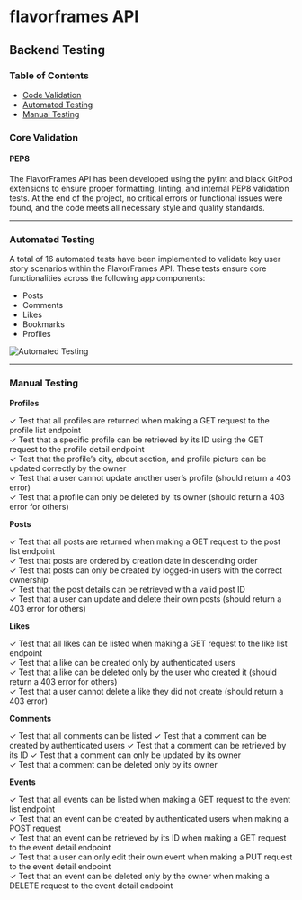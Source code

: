 # flavorframes API 

## Backend Testing

### Table of Contents 
  - [Code Validation](#code-validation)
  - [Automated Testing](#automated-testing)
  - [Manual Testing](#manual-testing)

### Core Validation

#### PEP8

The FlavorFrames API has been developed using the pylint and black GitPod extensions to ensure proper formatting, linting, 
and internal PEP8 validation tests. 
At the end of the project, no critical errors or functional issues were found, 
and the code meets all necessary style and quality standards.

---

### Automated Testing

A total of 16 automated tests have been implemented to validate key user story scenarios within the FlavorFrames API. 
These tests ensure core functionalities across the following app components:
- Posts
- Comments
- Likes
- Bookmarks
- Profiles

![Automated Testing](https://res.cloudinary.com/maxiscloud/image/upload/v1740887570/Screenshot_2025-03-02_at_04.51.05_ltclbi.png)

---

### Manual Testing

**Profiles**

✓ Test that all profiles are returned when making a GET request to the profile list endpoint  
✓ Test that a specific profile can be retrieved by its ID using the GET request to the profile detail endpoint  
✓ Test that the profile’s city, about section, and profile picture can be updated correctly by the owner  
✓ Test that a user cannot update another user’s profile (should return a 403 error)  
✓ Test that a profile can only be deleted by its owner (should return a 403 error for others)  

**Posts**

✓ Test that all posts are returned when making a GET request to the post list endpoint  
✓ Test that posts are ordered by creation date in descending order  
✓ Test that posts can only be created by logged-in users with the correct ownership  
✓ Test that the post details can be retrieved with a valid post ID  
✓ Test that a user can update and delete their own posts (should return a 403 error for others)

**Likes**

✓ Test that all likes can be listed when making a GET request to the like list endpoint  
✓ Test that a like can be created only by authenticated users  
✓ Test that a like can be deleted only by the user who created it (should return a 403 error for others)  
✓ Test that a user cannot delete a like they did not create (should return a 403 error)  

**Comments**

✓ Test that all comments can be listed 
✓ Test that a comment can be created by authenticated users
✓ Test that a comment can be retrieved by its ID
✓ Test that a comment can only be updated by its owner  
✓ Test that a comment can be deleted only by its owner
  
**Events**

✓ Test that all events can be listed when making a GET request to the event list endpoint  
✓ Test that an event can be created by authenticated users when making a POST request  
✓ Test that an event can be retrieved by its ID when making a GET request to the event detail endpoint  
✓ Test that a user can only edit their own event when making a PUT request to the event detail endpoint  
✓ Test that an event can be deleted only by the owner when making a DELETE request to the event detail endpoint  
